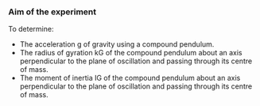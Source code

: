 ### Aim of the experiment
To determine: 
<ul>
<li>The acceleration g of gravity using a compound pendulum.</li>
 <li>The radius of gyration kG of the compound pendulum about an axis perpendicular to the plane of oscillation and passing through its centre of mass.</li>
 <li>The moment of inertia IG of the compound pendulum about an axis perpendicular to the plane of oscillation and passing through its centre of mass.</li>
</ul>
